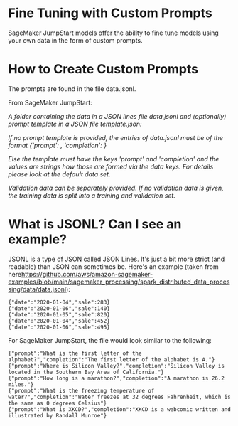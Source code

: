 # Fine Tuning with Custom Prompts

SageMaker JumpStart models offer the ability to fine tune models using your own data in the form of custom prompts. 

# How to Create Custom Prompts

The prompts are found in the file data.jsonl. 

From SageMaker JumpStart:

*A folder containing the data in a JSON lines file data.jsonl and (optionally) prompt template in a JSON file template.json:*

*If no prompt template is provided, the entries of data.jsonl must be of the format {'prompt': <string>, 'completion': <string>}*

*Else the template must have the keys 'prompt' and 'completion' and the values are strings how those are formed via the data keys. For details please look at the default data set.*

*Validation data can be separately provided. If no validation data is given, the training data is split into a training and validation set.*

# What is JSONL? Can I see an example?

JSONL is a type of JSON called JSON Lines. It's just a bit more strict (and readable) than JSON can sometimes be. Here's an example (taken from here<https://github.com/aws/amazon-sagemaker-examples/blob/main/sagemaker_processing/spark_distributed_data_processing/data/data.jsonl>):

```
{"date":"2020-01-04","sale":283}   
{"date":"2020-01-06","sale":140}   
{"date":"2020-01-05","sale":820}   
{"date":"2020-01-04","sale":452}   
{"date":"2020-01-06","sale":495}   
```

For SageMaker JumpStart, the file would look similar to the following:


```
{"prompt":"What is the first letter of the alphabet?","completion":"The first letter of the alphabet is A."}    
{"prompt":"Where is Silicon Valley?","completion":"Silicon Valley is located in the Southern Bay Area of California."}    
{"prompt":"How long is a marathon?","completion":"A marathon is 26.2 miles."}    
{"prompt":"What is the freezing temperature of water?","completion":"Water freezes at 32 degrees Fahrenheit, which is the same as 0 degrees Celsius"}    
{"prompt":"What is XKCD?","completion":"XKCD is a webcomic written and illustrated by Randall Munroe"}    
```
